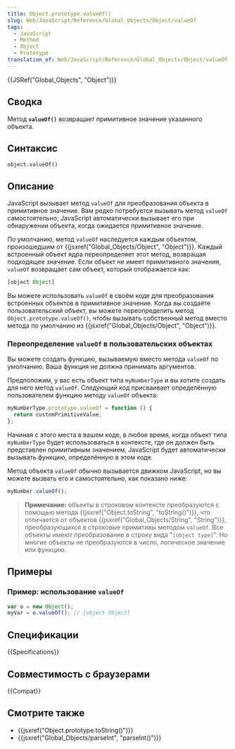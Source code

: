 ```yaml
---
title: Object.prototype.valueOf()
slug: Web/JavaScript/Reference/Global_Objects/Object/valueOf
tags:
  - JavaScript
  - Method
  - Object
  - Prototype
translation_of: Web/JavaScript/Reference/Global_Objects/Object/valueOf
---
```


{{JSRef("Global_Objects", "Object")}}

## Сводка

Метод **`valueOf()`** возвращает примитивное значение указанного объекта.

## Синтаксис

```
object.valueOf()
```

## Описание

JavaScript вызывает метод `valueOf` для преобразования объекта в примитивное значение. Вам редко потребуется вызывать метод `valueOf` самостоятельно; JavaScript автоматически вызывает его при обнаружении объекта, когда ожидается примитивное значение.

По умолчанию, метод `valueOf` наследуется каждым объектом, произошедшим от {{jsxref("Global_Objects/Object", "Object")}}. Каждый встроенный объект ядра переопределяет этот метод, возвращая подходящее значение. Если объект не имеет примитивного значения, `valueOf` возвращает сам объект, который отображается как:

```js
[object Object]
```

Вы можете использовать `valueOf` в своём коде для преобразования встроенных объектов в примитивное значение. Когда вы создаёте пользовательский объект, вы можете переопределить метод `Object.prototype.valueOf()`, чтобы вызывать собственный метод вместо метода по умолчанию из {{jsxref("Global_Objects/Object", "Object")}}.

### Переопределение `valueOf` в пользовательских объектах

Вы можете создать функцию, вызываемую вместо метода `valueOf` по умолчанию. Ваша функция не должна принимать аргументов.

Предположим, у вас есть объект типа `myNumberType` и вы хотите создать для него метод `valueOf`. Следующий код присваивает определённую пользователем функцию методу `valueOf` объекта:

```js
myNumberType.prototype.valueOf = function () {
  return customPrimitiveValue;
};
```

Начиная с этого места в вашем коде, в любое время, когда объект типа `myNumberType` будет использоваться в контексте, где он должен быть представлен примитивным значением, JavaScript будет автоматически вызывать функцию, определённую в этом коде.

Метод объекта `valueOf` обычно вызывается движком JavaScript, но вы можете вызвать его и самостоятельно, как показано ниже:

```js
myNumber.valueOf();
```

> **Примечание:** объекты в строковом контексте преобразуются с помощью метода {{jsxref("Object.toString", "toString()")}}, что отличается от объектов {{jsxref("Global_Objects/String", "String")}}, преобразующихся в строковые примитивы методом `valueOf`. Все объекты имеют преобразование в строку вида "`[object type]`". Но многие объекты не преобразуются в число, логическое значение или функцию.

## Примеры

### Пример: использование `valueOf`

```js
var o = new Object();
myVar = o.valueOf(); // [object Object]
```

## Спецификации

{{Specifications}}

## Совместимость с браузерами

{{Compat}}

## Смотрите также

- {{jsxref("Object.prototype.toString()")}}
- {{jsxref("Global_Objects/parseInt", "parseInt()")}}
